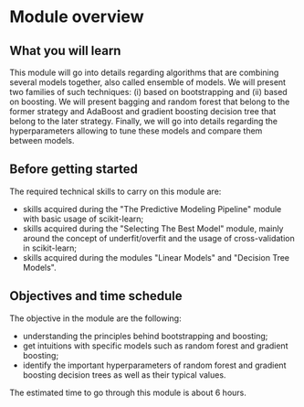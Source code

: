 # Module overview

## What you will learn

<!-- Give in plain English what the module is about -->

This module will go into details regarding algorithms that are combining
several models together, also called ensemble of models. We will present two
families of such techniques: (i) based on bootstrapping and (ii) based
on boosting. We will present bagging and random forest that belong to the
former strategy and AdaBoost and gradient boosting decision tree that belong
to the later strategy. Finally, we will go into details regarding the
hyperparameters allowing to tune these models and compare them between models.

## Before getting started

<!-- Give the required skills for the module -->

The required technical skills to carry on this module are:

- skills acquired during the "The Predictive Modeling Pipeline" module with
  basic usage of scikit-learn;
- skills acquired during the "Selecting The Best Model" module, mainly around
  the concept of underfit/overfit and the usage of cross-validation in
  scikit-learn;
- skills acquired during the modules "Linear Models" and
  "Decision Tree Models".

<!-- Point to resources to learning these skills -->

## Objectives and time schedule

<!-- Give the learning objectives -->

The objective in the module are the following:

- understanding the principles behind bootstrapping and boosting;
- get intuitions with specific models such as random forest
  and gradient boosting;
- identify the important hyperparameters of random forest and gradient boosting
  decision trees as well as their typical values.

<!-- Give the investment in time -->

The estimated time to go through this module is about 6 hours.
